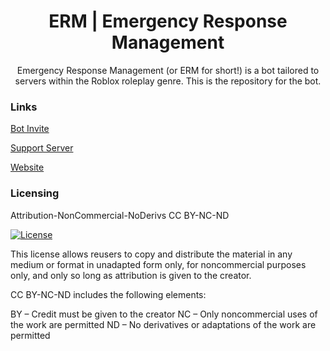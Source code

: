 <h1 align="center">ERM | Emergency Response Management</h1>

<p align="center">Emergency Response Management (or ERM for short!) is a bot tailored to servers within the Roblox roleplay genre. This is the repository for the bot. </p>

### Links

[Bot Invite](https://canary.discord.com/api/oauth2/authorize?client_id=978662093408591912&permissions=8&scope=applications.commands%20bot)

[Support Server](https://discord.gg/erm)

[Website](https://ermbot.xyz/)

### Licensing

Attribution-NonCommercial-NoDerivs
CC BY-NC-ND

[![License](https://licensebuttons.net/l/by-nc-nd/3.0/88x31.png)](https://top.gg/bot/978662093408591912)

This license allows reusers to copy and distribute the material in any medium or format in unadapted form only, for noncommercial purposes only, and only so long as attribution is given to the creator. 

CC BY-NC-ND includes the following elements:

BY  – Credit must be given to the creator
NC  – Only noncommercial uses of the work are permitted
ND  – No derivatives or adaptations of the work are permitted

